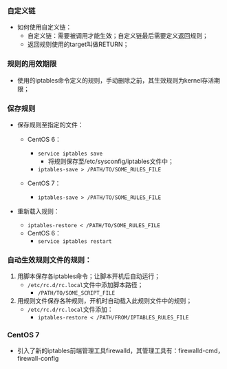 ### 自定义链

- 如何使用自定义链：
  - 自定义链：需要被调用才能生效；自定义链最后需要定义返回规则；
  - 返回规则使用的target叫做RETURN；

### 规则的用效期限

- 使用的iptables命令定义的规则，手动删除之前，其生效规则为kernel存活期限；

### 保存规则

- 保存规则至指定的文件：

  - CentOS 6：
    - `service iptables save` 
      - 将规则保存至/etc/sysconfig/iptables文件中；
    - `iptables-save > /PATH/TO/SOME_RULES_FILE`

  - CentOS 7：
    - `iptables-save > /PATH/TO/SOME_RULES_FILE`

- 重新载入规则：

  - `iptables-restore < /PATH/TO/SOME_RULES_FILE`
  - CentOS 6：
    - `service iptables restart`

### 自动生效规则文件的规则：

1. 用脚本保存各iptables命令；让脚本开机后自动运行；
   - `/etc/rc.d/rc.local`文件中添加脚本路径；
     - `/PATH/TO/SOME_SCRIPT_FILE`
2. 用规则文件保存各种规则，开机时自动载入此规则文件中的规则；
   - `/etc/rc.d/rc.local`文件添加：
     - `iptables-restore < /PATH/FROM/IPTABLES_RULES_FILE`

### CentOS 7

- 引入了新的iptables前端管理工具firewalld，其管理工具有：firewalld-cmd，firewall-config